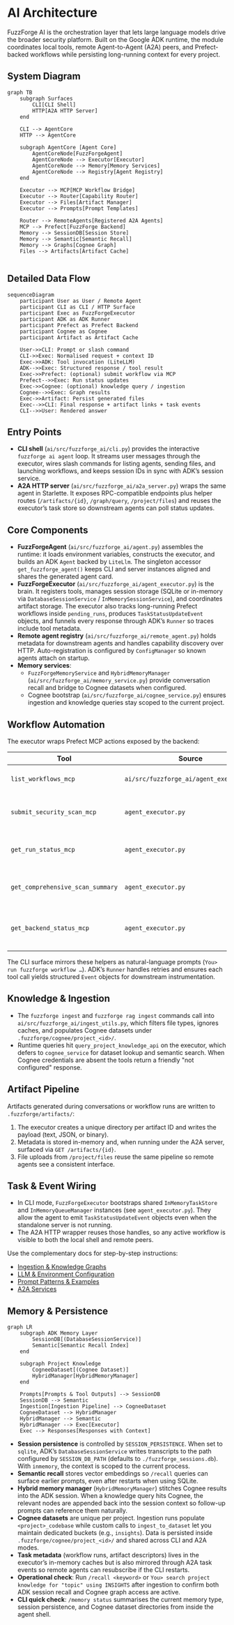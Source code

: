 # AI Architecture

FuzzForge AI is the orchestration layer that lets large language models drive the broader security platform. Built on the Google ADK runtime, the module coordinates local tools, remote Agent-to-Agent (A2A) peers, and Prefect-backed workflows while persisting long-running context for every project.

## System Diagram

```mermaid
graph TB
    subgraph Surfaces
        CLI[CLI Shell]
        HTTP[A2A HTTP Server]
    end

    CLI --> AgentCore
    HTTP --> AgentCore

    subgraph AgentCore [Agent Core]
        AgentCoreNode[FuzzForgeAgent]
        AgentCoreNode --> Executor[Executor]
        AgentCoreNode --> Memory[Memory Services]
        AgentCoreNode --> Registry[Agent Registry]
    end

    Executor --> MCP[MCP Workflow Bridge]
    Executor --> Router[Capability Router]
    Executor --> Files[Artifact Manager]
    Executor --> Prompts[Prompt Templates]

    Router --> RemoteAgents[Registered A2A Agents]
    MCP --> Prefect[FuzzForge Backend]
    Memory --> SessionDB[Session Store]
    Memory --> Semantic[Semantic Recall]
    Memory --> Graphs[Cognee Graph]
    Files --> Artifacts[Artifact Cache]


```

## Detailed Data Flow

```mermaid
sequenceDiagram
    participant User as User / Remote Agent
    participant CLI as CLI / HTTP Surface
    participant Exec as FuzzForgeExecutor
    participant ADK as ADK Runner
    participant Prefect as Prefect Backend
    participant Cognee as Cognee
    participant Artifact as Artifact Cache

    User->>CLI: Prompt or slash command
    CLI->>Exec: Normalised request + context ID
    Exec->>ADK: Tool invocation (LiteLLM)
    ADK-->>Exec: Structured response / tool result
    Exec->>Prefect: (optional) submit workflow via MCP
    Prefect-->>Exec: Run status updates
    Exec->>Cognee: (optional) knowledge query / ingestion
    Cognee-->>Exec: Graph results
    Exec->>Artifact: Persist generated files
    Exec-->>CLI: Final response + artifact links + task events
    CLI-->>User: Rendered answer
```

## Entry Points

- **CLI shell** (`ai/src/fuzzforge_ai/cli.py`) provides the interactive `fuzzforge ai agent` loop. It streams user messages through the executor, wires slash commands for listing agents, sending files, and launching workflows, and keeps session IDs in sync with ADK’s session service.
- **A2A HTTP server** (`ai/src/fuzzforge_ai/a2a_server.py`) wraps the same agent in Starlette. It exposes RPC-compatible endpoints plus helper routes (`/artifacts/{id}`, `/graph/query`, `/project/files`) and reuses the executor’s task store so downstream agents can poll status updates.

## Core Components

- **FuzzForgeAgent** (`ai/src/fuzzforge_ai/agent.py`) assembles the runtime: it loads environment variables, constructs the executor, and builds an ADK `Agent` backed by `LiteLlm`. The singleton accessor `get_fuzzforge_agent()` keeps CLI and server instances aligned and shares the generated agent card.
- **FuzzForgeExecutor** (`ai/src/fuzzforge_ai/agent_executor.py`) is the brain. It registers tools, manages session storage (SQLite or in-memory via `DatabaseSessionService` / `InMemorySessionService`), and coordinates artifact storage. The executor also tracks long-running Prefect workflows inside `pending_runs`, produces `TaskStatusUpdateEvent` objects, and funnels every response through ADK’s `Runner` so traces include tool metadata.
- **Remote agent registry** (`ai/src/fuzzforge_ai/remote_agent.py`) holds metadata for downstream agents and handles capability discovery over HTTP. Auto-registration is configured by `ConfigManager` so known agents attach on startup.
- **Memory services**:
  - `FuzzForgeMemoryService` and `HybridMemoryManager` (`ai/src/fuzzforge_ai/memory_service.py`) provide conversation recall and bridge to Cognee datasets when configured.
  - Cognee bootstrap (`ai/src/fuzzforge_ai/cognee_service.py`) ensures ingestion and knowledge queries stay scoped to the current project.

## Workflow Automation

The executor wraps Prefect MCP actions exposed by the backend:

| Tool | Source | Purpose |
| --- | --- | --- |
| `list_workflows_mcp` | `ai/src/fuzzforge_ai/agent_executor.py` | Enumerate available scans |
| `submit_security_scan_mcp` | `agent_executor.py` | Launch a scan and persist run metadata |
| `get_run_status_mcp` | `agent_executor.py` | Poll Prefect for status and push task events |
| `get_comprehensive_scan_summary` | `agent_executor.py` | Collect findings and bundle artifacts |
| `get_backend_status_mcp` | `agent_executor.py` | Block submissions until Prefect reports `ready` |

The CLI surface mirrors these helpers as natural-language prompts (`You> run fuzzforge workflow …`). ADK’s `Runner` handles retries and ensures each tool call yields structured `Event` objects for downstream instrumentation.

## Knowledge & Ingestion

- The `fuzzforge ingest` and `fuzzforge rag ingest` commands call into `ai/src/fuzzforge_ai/ingest_utils.py`, which filters file types, ignores caches, and populates Cognee datasets under `.fuzzforge/cognee/project_<id>/`.
- Runtime queries hit `query_project_knowledge_api` on the executor, which defers to `cognee_service` for dataset lookup and semantic search. When Cognee credentials are absent the tools return a friendly "not configured" response.

## Artifact Pipeline

Artifacts generated during conversations or workflow runs are written to `.fuzzforge/artifacts/`:

1. The executor creates a unique directory per artifact ID and writes the payload (text, JSON, or binary).
2. Metadata is stored in-memory and, when running under the A2A server, surfaced via `GET /artifacts/{id}`.
3. File uploads from `/project/files` reuse the same pipeline so remote agents see a consistent interface.

## Task & Event Wiring

- In CLI mode, `FuzzForgeExecutor` bootstraps shared `InMemoryTaskStore` and `InMemoryQueueManager` instances (see `agent_executor.py`). They allow the agent to emit `TaskStatusUpdateEvent` objects even when the standalone server is not running.
- The A2A HTTP wrapper reuses those handles, so any active workflow is visible to both the local shell and remote peers.

Use the complementary docs for step-by-step instructions:

- [Ingestion & Knowledge Graphs](ingestion.md)
- [LLM & Environment Configuration](configuration.md)
- [Prompt Patterns & Examples](prompts.md)
- [A2A Services](a2a-services.md)

## Memory & Persistence

```mermaid
graph LR
    subgraph ADK Memory Layer
        SessionDB[(DatabaseSessionService)]
        Semantic[Semantic Recall Index]
    end

    subgraph Project Knowledge
        CogneeDataset[(Cognee Dataset)]
        HybridManager[HybridMemoryManager]
    end

    Prompts[Prompts & Tool Outputs] --> SessionDB
    SessionDB --> Semantic
    Ingestion[Ingestion Pipeline] --> CogneeDataset
    CogneeDataset --> HybridManager
    HybridManager --> Semantic
    HybridManager --> Exec[Executor]
    Exec --> Responses[Responses with Context]
```

- **Session persistence** is controlled by `SESSION_PERSISTENCE`. When set to `sqlite`, ADK’s `DatabaseSessionService` writes transcripts to the path configured by `SESSION_DB_PATH` (defaults to `./fuzzforge_sessions.db`). With `inmemory`, the context is scoped to the current process.
- **Semantic recall** stores vector embeddings so `/recall` queries can surface earlier prompts, even after restarts when using SQLite.
- **Hybrid memory manager** (`HybridMemoryManager`) stitches Cognee results into the ADK session. When a knowledge query hits Cognee, the relevant nodes are appended back into the session context so follow-up prompts can reference them naturally.
- **Cognee datasets** are unique per project. Ingestion runs populate `<project>_codebase` while custom calls to `ingest_to_dataset` let you maintain dedicated buckets (e.g., `insights`). Data is persisted inside `.fuzzforge/cognee/project_<id>/` and shared across CLI and A2A modes.
- **Task metadata** (workflow runs, artifact descriptors) lives in the executor’s in-memory caches but is also mirrored through A2A task events so remote agents can resubscribe if the CLI restarts.
- **Operational check**: Run `/recall <keyword>` or `You> search project knowledge for "topic" using INSIGHTS` after ingestion to confirm both ADK session recall and Cognee graph access are active.
- **CLI quick check**: `/memory status` summarises the current memory type, session persistence, and Cognee dataset directories from inside the agent shell.
